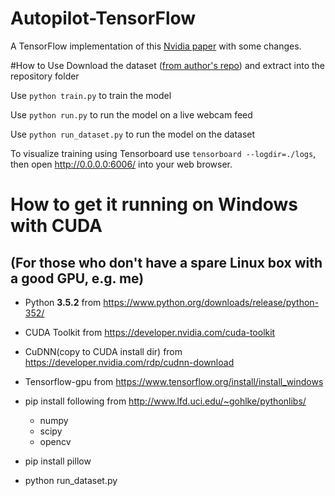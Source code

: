 # Autopilot-TensorFlow
A TensorFlow implementation of this [Nvidia paper](https://arxiv.org/pdf/1604.07316.pdf) with some changes.

#How to Use
Download the dataset ([from author's repo](https://github.com/SullyChen/Autopilot-TensorFlow)) and extract into the repository folder

Use `python train.py` to train the model

Use `python run.py` to run the model on a live webcam feed

Use `python run_dataset.py` to run the model on the dataset

To visualize training using Tensorboard use `tensorboard --logdir=./logs`, then open http://0.0.0.0:6006/ into your web browser.


# How to get it running on Windows with CUDA
## (For those who don't have a spare Linux box with a good GPU, e.g. me)

- Python __3.5.2__ from https://www.python.org/downloads/release/python-352/
- CUDA Toolkit from https://developer.nvidia.com/cuda-toolkit
- CuDNN(copy to CUDA install dir) from https://developer.nvidia.com/rdp/cudnn-download
- Tensorflow-gpu from https://www.tensorflow.org/install/install_windows


- pip install following from http://www.lfd.uci.edu/~gohlke/pythonlibs/
    - numpy
    - scipy
    - opencv


- pip install pillow

- python run_dataset.py
